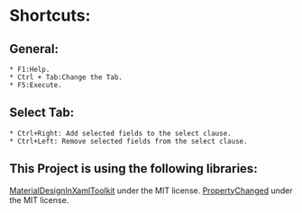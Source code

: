 ﻿# Shortcuts:
## General:
	* F1:Help.
	* Ctrl + Tab:Change the Tab.
	* F5:Execute.

## Select Tab:
	* Ctrl+Right: Add selected fields to the select clause.
	* Ctrl+Left: Remove selected fields from the select clause.



## This Project is using the following libraries:
[MaterialDesignInXamlToolkit](https://github.com/MaterialDesignInXAML/MaterialDesignInXamlToolkit) under the MIT license.
[PropertyChanged](https://github.com/Fody/PropertyChanged) under the MIT license.